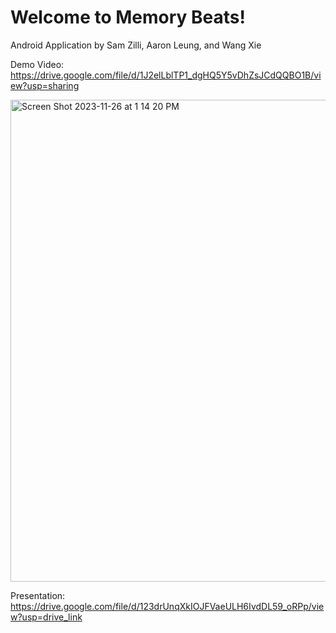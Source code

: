 # Welcome to Memory Beats! #

Android Application by Sam Zilli, Aaron Leung, and Wang Xie


Demo Video: 
https://drive.google.com/file/d/1J2elLblTP1_dgHQ5Y5vDhZsJCdQQBO1B/view?usp=sharing

<img width="771" alt="Screen Shot 2023-11-26 at 1 14 20 PM" src="https://github.com/Sam-Zilli/final-project-v2-group-2/assets/95256888/44d1466c-ee47-46b3-9f04-2b4bfd9ed8b6">




Presentation: 
https://drive.google.com/file/d/123drUnqXkIOJFVaeULH6IvdDL59_oRPp/view?usp=drive_link
